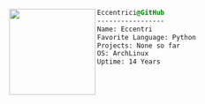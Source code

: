 <div style="display:block;text-align:left"><a href="https://wiki.archlinux.org/" imageanchor="1"><img align="left" src="https://avatars.githubusercontent.com/u/96399844?v=4" border="0" style="width:156px;">
  
  ```css
  Eccentrici@GitHub
  -----------------
  Name: Eccentri
  Favorite Language: Python
  Projects: None so far
  OS: ArchLinux  
  Uptime: 14 Years
  ```


</div>


